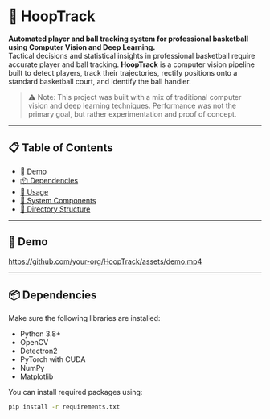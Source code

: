 # 🏀 HoopTrack

**Automated player and ball tracking system for professional basketball using Computer Vision and Deep Learning.**  
Tactical decisions and statistical insights in professional basketball require accurate player and ball tracking. **HoopTrack** is a computer vision pipeline built to detect players, track their trajectories, rectify positions onto a standard basketball court, and identify the ball handler.

> ⚠️ Note: This project was built with a mix of traditional computer vision and deep learning techniques. Performance was not the primary goal, but rather experimentation and proof of concept.

---

## 📋 Table of Contents

- [🎥 Demo](#-demo)
- [📦 Dependencies](#-dependencies)
- [🚀 Usage](#-usage)
- [🧠 System Components](#-system-components)
- [📁 Directory Structure](#-directory-structure)

---

## 🎥 Demo

https://github.com/your-org/HoopTrack/assets/demo.mp4

---

## 📦 Dependencies

Make sure the following libraries are installed:

- Python 3.8+
- OpenCV
- Detectron2
- PyTorch with CUDA
- NumPy
- Matplotlib

You can install required packages using:

```bash
pip install -r requirements.txt
